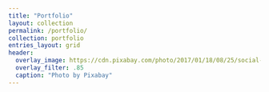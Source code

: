 ```yaml
---
title: "Portfolio"
layout: collection
permalink: /portfolio/
collection: portfolio
entries_layout: grid
header:
  overlay_image: https://cdn.pixabay.com/photo/2017/01/18/08/25/social-media-1989152_1280.jpg
  overlay_filter: .85
  caption: "Photo by Pixabay"
---
```

